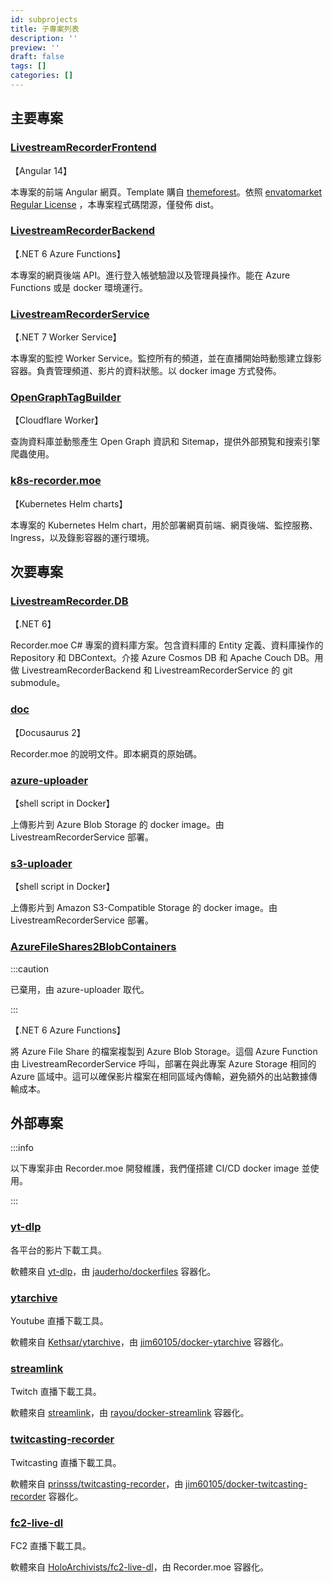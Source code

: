 ```yaml
---
id: subprojects
title: 子專案列表
description: ''
preview: ''
draft: false
tags: []
categories: []
---
```


## 主要專案

### [LivestreamRecorderFrontend](https://github.com/Recorder-moe/LivestreamRecorderFrontend_dist)

【Angular 14】

本專案的前端 Angular 網頁。Template 購自 [themeforest](https://themeforest.net/item/apex-angular-4-bootstrap-admin-template/20774875)。依照 [envatomarket Regular License](https://themeforest.net/licenses/terms/regular) ，本專案程式碼閉源，僅發佈 dist。

### [LivestreamRecorderBackend](https://github.com/Recorder-moe/LivestreamRecorderBackend)

【.NET 6 Azure Functions】

本專案的網頁後端 API。進行登入帳號驗證以及管理員操作。能在 Azure Functions 或是 docker 環境運行。

### [LivestreamRecorderService](https://github.com/Recorder-moe/LivestreamRecorderService)

【.NET 7 Worker Service】

本專案的監控 Worker Service。監控所有的頻道，並在直播開始時動態建立錄影容器。負責管理頻道、影片的資料狀態。以 docker image 方式發佈。

### [OpenGraphTagBuilder](https://github.com/Recorder-moe/OpenGraphTagBuilder)

【Cloudflare Worker】

查詢資料庫並動態產生 Open Graph 資訊和 Sitemap，提供外部預覧和搜索引擎爬蟲使用。

### [k8s-recorder.moe](https://github.com/Recorder-moe/k8s-recorder.moe)

【Kubernetes Helm charts】

本專案的 Kubernetes Helm chart，用於部署網頁前端、網頁後端、監控服務、Ingress，以及錄影容器的運行環境。

## 次要專案

### [LivestreamRecorder.DB](https://github.com/Recorder-moe/LivestreamRecorder.DB)

【.NET 6】

Recorder.moe C# 專案的資料庫方案。包含資料庫的 Entity 定義、資料庫操作的 Repository 和 DBContext。介接 Azure Cosmos DB 和 Apache Couch DB。用做 LivestreamRecorderBackend 和 LivestreamRecorderService 的 git submodule。

### [doc](https://github.com/Recorder-moe/doc)

【Docusaurus 2】

Recorder.moe 的說明文件。即本網頁的原始碼。

### [azure-uploader](https://github.com/Recorder-moe/azure-uploader)

【shell script in Docker】

上傳影片到 Azure Blob Storage 的 docker image。由 LivestreamRecorderService 部署。

### [s3-uploader](https://github.com/Recorder-moe/s3-uploader)

【shell script in Docker】

上傳影片到 Amazon S3-Compatible Storage 的 docker image。由 LivestreamRecorderService 部署。

### [AzureFileShares2BlobContainers](https://github.com/Recorder-moe/AzureFileShares2BlobContainers)

:::caution

已棄用，由 azure-uploader 取代。

:::

【.NET 6 Azure Functions】

將 Azure File Share 的檔案複製到 Azure Blob Storage。這個 Azure Function 由 LivestreamRecorderService 呼叫，部署在與此專案 Azure Storage 相同的 Azure 區域中。這可以確保影片檔案在相同區域內傳輸，避免額外的出站數據傳輸成本。

## 外部專案

:::info

以下專案非由 Recorder.moe 開發維護，我們僅搭建 CI/CD docker image 並使用。

:::

### [yt-dlp](https://github.com/Recorder-moe/yt-dlp)

各平台的影片下載工具。

軟體來自 [yt-dlp](https://github.com/yt-dlp/yt-dlp)，由 [jauderho/dockerfiles](https://github.com/jauderho/dockerfiles) 容器化。

### [ytarchive](https://github.com/Recorder-moe/ytarchive)

Youtube 直播下載工具。

軟體來自 [Kethsar/ytarchive](https://github.com/Kethsar/ytarchive)，由 [jim60105/docker-ytarchive](https://github.com/jim60105/docker-ytarchive) 容器化。

### [streamlink](https://github.com/Recorder-moe/streamlink)

Twitch 直播下載工具。

軟體來自 [streamlink](https://github.com/streamlink/streamlink)，由 [rayou/docker-streamlink](https://github.com/rayou/docker-streamlink) 容器化。

### [twitcasting-recorder](https://github.com/Recorder-moe/twitcasting-recorder)

Twitcasting 直播下載工具。

軟體來自 [prinsss/twitcasting-recorder](https://github.com/prinsss/twitcasting-recorder)，由 [jim60105/docker-twitcasting-recorder](https://github.com/jim60105/docker-twitcasting-recorder) 容器化。

### [fc2-live-dl](https://github.com/Recorder-moe/fc2-live-dl)

FC2 直播下載工具。

軟體來自 [HoloArchivists/fc2-live-dl](https://github.com/HoloArchivists/fc2-live-dl)，由 Recorder.moe 容器化。
